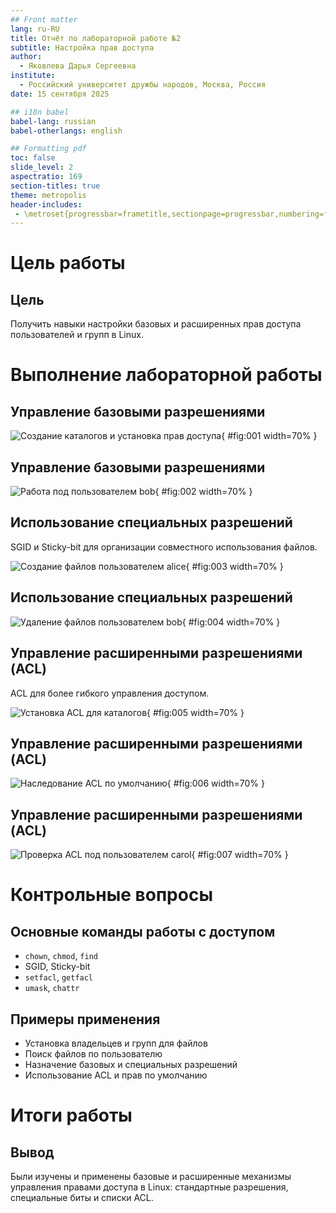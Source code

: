 ```yaml
---
## Front matter
lang: ru-RU
title: Отчёт по лабораторной работе №2
subtitle: Настройка прав доступа
author:
  - Яковлева Дарья Сергеевна
institute:
  - Российский университет дружбы народов, Москва, Россия
date: 15 сентября 2025

## i18n babel
babel-lang: russian
babel-otherlangs: english

## Formatting pdf
toc: false
slide_level: 2
aspectratio: 169
section-titles: true
theme: metropolis
header-includes:
 - \metroset{progressbar=frametitle,sectionpage=progressbar,numbering=fraction}
---
```


# Цель работы

## Цель

Получить навыки настройки базовых и расширенных прав доступа пользователей и групп в Linux.

# Выполнение лабораторной работы

## Управление базовыми разрешениями  

![Создание каталогов и установка прав доступа](image/01.png){ #fig:001 width=70% }

## Управление базовыми разрешениями  

![Работа под пользователем bob](image/02.png){ #fig:002 width=70% }

## Использование специальных разрешений  

SGID и Sticky-bit для организации совместного использования файлов.  

![Создание файлов пользователем alice](image/03.png){ #fig:003 width=70% }

## Использование специальных разрешений  

![Удаление файлов пользователем bob](image/04.png){ #fig:004 width=70% }

## Управление расширенными разрешениями (ACL)  

ACL для более гибкого управления доступом.  

![Установка ACL для каталогов](image/05.png){ #fig:005 width=70% }

## Управление расширенными разрешениями (ACL)  

![Наследование ACL по умолчанию](image/06.png){ #fig:006 width=70% }

## Управление расширенными разрешениями (ACL)  

![Проверка ACL под пользователем carol](image/07.png){ #fig:007 width=70% }

# Контрольные вопросы

## Основные команды работы с доступом  

* `chown`, `chmod`, `find`
* SGID, Sticky-bit
* `setfacl`, `getfacl`
* `umask`, `chattr`

## Примеры применения  

* Установка владельцев и групп для файлов  
* Поиск файлов по пользователю  
* Назначение базовых и специальных разрешений  
* Использование ACL и прав по умолчанию  

# Итоги работы

## Вывод  

Были изучены и применены базовые и расширенные механизмы управления правами доступа в Linux: стандартные разрешения, специальные биты и списки ACL.
